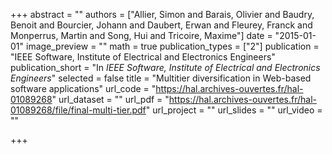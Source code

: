 +++
abstract = ""
authors = ["Allier, Simon and Barais, Olivier and Baudry, Benoit and Bourcier, Johann and Daubert, Erwan and Fleurey, Franck and Monperrus, Martin and Song, Hui and Tricoire, Maxime"]
date = "2015-01-01"
image_preview = ""
math = true
publication_types = ["2"]
publication = "IEEE Software, Institute of Electrical and Electronics Engineers"
publication_short = "In *IEEE Software, Institute of Electrical and Electronics Engineers*"
selected = false
title = "Multitier diversification in Web-based software applications"
url_code = "https://hal.archives-ouvertes.fr/hal-01089268"
url_dataset = ""
url_pdf = "https://hal.archives-ouvertes.fr/hal-01089268/file/final-multi-tier.pdf"
url_project = ""
url_slides = ""
url_video = ""

+++
